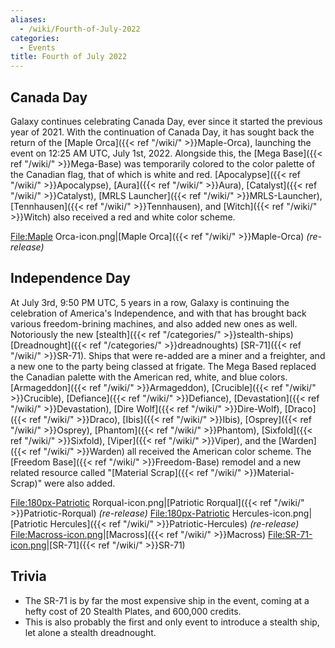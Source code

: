 ```yaml
---
aliases:
  - /wiki/Fourth-of-July-2022
categories:
  - Events
title: Fourth of July 2022
---
```


## Canada Day

Galaxy continues celebrating Canada Day, ever since it started the previous year of 2021. With the continuation of Canada Day, it has sought back the return of the [Maple Orca]({{< ref "/wiki/" >}}Maple-Orca), launching the event on 12:25 AM UTC, July 1st, 2022. Alongside this, the [Mega Base]({{< ref "/wiki/" >}}Mega-Base) was temporarily colored to the color palette of the Canadian flag, that of which is white and red. [Apocalypse]({{< ref "/wiki/" >}}Apocalypse), [Aura]({{< ref "/wiki/" >}}Aura), [Catalyst]({{< ref "/wiki/" >}}Catalyst), [MRLS Launcher]({{< ref "/wiki/" >}}MRLS-Launcher), [Tennhausen]({{< ref "/wiki/" >}}Tennhausen), and [Witch]({{< ref "/wiki/" >}}Witch) also received a red and white color scheme.

<File:Maple> Orca-icon.png|[Maple Orca]({{< ref "/wiki/" >}}Maple-Orca) _(re-release)_

## Independence Day

At July 3rd, 9:50 PM UTC, 5 years in a row, Galaxy is continuing the celebration of America's Independence, and with that has brought back various freedom-brining machines, and also added new ones as well. Notoriously the new [stealth]({{< ref "/categories/" >}}stealth-ships) [Dreadnought]({{< ref "/categories/" >}}dreadnoughts) [SR-71]({{< ref "/wiki/" >}}SR-71). Ships that were re-added are a miner and a freighter, and a new one to the party being classed at frigate. The Mega Based replaced the Canadian palette with the American red, white, and blue colors. [Armageddon]({{< ref "/wiki/" >}}Armageddon), [Crucible]({{< ref "/wiki/" >}}Crucible), [Defiance]({{< ref "/wiki/" >}}Defiance), [Devastation]({{< ref "/wiki/" >}}Devastation), [Dire Wolf]({{< ref "/wiki/" >}}Dire-Wolf), [Draco]({{< ref "/wiki/" >}}Draco), [Ibis]({{< ref "/wiki/" >}}Ibis), [Osprey]({{< ref "/wiki/" >}}Osprey), [Phantom]({{< ref "/wiki/" >}}Phantom), [Sixfold]({{< ref "/wiki/" >}}Sixfold), [Viper]({{< ref "/wiki/" >}}Viper), and the [Warden]({{< ref "/wiki/" >}}Warden) all received the American color scheme. The [Freedom Base]({{< ref "/wiki/" >}}Freedom-Base) remodel and a new related resource called "[Material Scrap]({{< ref "/wiki/" >}}Material-Scrap)" were also added.

<File:180px-Patriotic> Rorqual-icon.png|[Patriotic Rorqual]({{< ref "/wiki/" >}}Patriotic-Rorqual) _(re-release)_ <File:180px-Patriotic> Hercules-icon.png|[Patriotic Hercules]({{< ref "/wiki/" >}}Patriotic-Hercules) _(re-release)_ <File:Macross-icon.png>|[Macross]({{< ref "/wiki/" >}}Macross) <File:SR-71-icon.png>|[SR-71]({{< ref "/wiki/" >}}SR-71)

## Trivia

- The SR-71 is by far the most expensive ship in the event, coming at a hefty cost of 20 Stealth Plates, and 600,000 credits.
- This is also probably the first and only event to introduce a stealth ship, let alone a stealth dreadnought.
